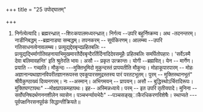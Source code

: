 +++
title = "25 उपोद्घातम्"

+++
1. निर्गत्येत्यादि। ब्रह्मरन्ध्रात् --शिरःकपालमध्यरन्ध्रात्। निर्गत्य --उपरि बहुर्निष्क्रम्य। अथ -तदनन्तरम्। नाडीनिबद्धम् --ब्रह्मनाड्या सम्बद्धम्। तपनकरम् -- सूर्यकिरणम्। आलम्ब्य --उपरि गतिसाधनत्वेनावलम्ब्य। प्रत्युद्यद्देवबृन्दप्रहितबलिः -- प्रत्युद्यद्भिर्मार्गातिवहनायाभिमुखमारतैर्देवबृन्दैरर्तिर्दिनादिदेवसमूहैः प्रहितबलिः समर्पितोपहारः। 'सर्वेऽस्मै देवा बलिमावहन्ति' इति श्रुतेरति भावः। असौ -- प्रकृत उत्क्रान्तः। योगी --ब्रह्मवित्। येन -- मार्गेण। प्रयाति -- गच्छति। मौकुन्दः ---मुक्तिभूमिदो मुकुन्दस्तं प्रापयतीति मौकुन्दः। मोहाकूपारपारम् -- मोहः अज्ञानान्यथाज्ञानविपरीतज्ञानरूपस्स एवकूपारसमुद्रस्तस्य पारं परतटभूतम्। पुरम् -- मुक्तिस्थानभूतं" श्रीवैकुण्ठाख्यं दिव्यनगरम्। नः --अस्मान्। अभिगमयन् -- प्रापयन्। असौ -- बुद्धिस्थोऽर्चिरादिरूपः। मुक्तिघण्टापथः" --मोक्षप्रापकमहापथः। इह-- अस्मिन्नध्याये। परम् -- इत उपरि तृतीयपादे। मुनिना --सर्वोपनिषदर्थणननशीलेन व्यासेन। पञ्चभर्न्यायभेदैः" --पञ्चसङ्ख्ाकैरधिकरणविशेषैः। स्थाप्यते --- पूर्वपक्षनिरसनपूर्वकं सिद्धान्तीक्रियते॥